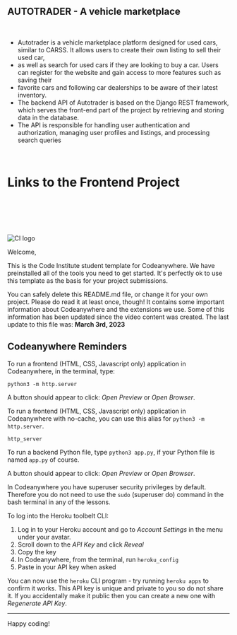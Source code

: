## AUTOTRADER - A vehicle marketplace

<br>

* Autotrader is a vehicle marketplace platform designed for used cars, similar to CARSS. It allows users to create their own listing to sell their used car, 
* as well as search for used cars if they are looking to buy a car. Users can register for the website and gain access to more features such as saving their 
* favorite cars and following car dealerships to be aware of their latest inventory.
* The backend API of Autotrader is based on the Django REST framework, which serves the front-end part of the project by retrieving and storing data in the database.
*  The API is responsible for handling user authentication and authorization, managing user profiles and listings, and processing search queries

<br>


# Links to the Frontend Project

<br>
<br>
<br>
<br>





































![CI logo](https://codeinstitute.s3.amazonaws.com/fullstack/ci_logo_small.png)

Welcome,

This is the Code Institute student template for Codeanywhere. We have preinstalled all of the tools you need to get started. It's perfectly ok to use this template as the basis for your project submissions.

You can safely delete this README.md file, or change it for your own project. Please do read it at least once, though! It contains some important information about Codeanywhere and the extensions we use. Some of this information has been updated since the video content was created. The last update to this file was: **March 3rd, 2023**

## Codeanywhere Reminders

To run a frontend (HTML, CSS, Javascript only) application in Codeanywhere, in the terminal, type:

`python3 -m http.server`

A button should appear to click: _Open Preview_ or _Open Browser_.

To run a frontend (HTML, CSS, Javascript only) application in Codeanywhere with no-cache, you can use this alias for `python3 -m http.server`.

`http_server`

To run a backend Python file, type `python3 app.py`, if your Python file is named `app.py` of course.

A button should appear to click: _Open Preview_ or _Open Browser_.

In Codeanywhere you have superuser security privileges by default. Therefore you do not need to use the `sudo` (superuser do) command in the bash terminal in any of the lessons.

To log into the Heroku toolbelt CLI:

1. Log in to your Heroku account and go to _Account Settings_ in the menu under your avatar.
2. Scroll down to the _API Key_ and click _Reveal_
3. Copy the key
4. In Codeanywhere, from the terminal, run `heroku_config`
5. Paste in your API key when asked

You can now use the `heroku` CLI program - try running `heroku apps` to confirm it works. This API key is unique and private to you so do not share it. If you accidentally make it public then you can create a new one with _Regenerate API Key_.

---

Happy coding!

